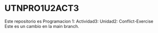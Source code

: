 # UTNPRO1U2ACT3
Este repositorio es Programacion 1: Actividad3: Unidad2: Conflict-Exercise
Este es un cambio en la main branch.
